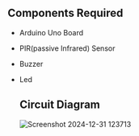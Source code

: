 ## Components Required
- Arduino Uno Board
- PIR(passive Infrared) Sensor
- Buzzer
- Led

  ## Circuit Diagram
  
  ![Screenshot 2024-12-31 123713](https://github.com/user-attachments/assets/f31fb24f-851b-409c-a974-387a6bea2cab)
